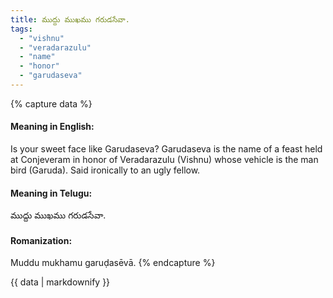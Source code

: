 ```yaml
---
title: ముద్దు ముఖము గరుడసేవా.
tags:
  - "vishnu"
  - "veradarazulu"
  - "name"
  - "honor"
  - "garudaseva"
---
```


{% capture data %}
#### Meaning in English:
Is your sweet face like Garudaseva?
Garudaseva is the name of a feast held at Conjeveram in honor of Veradarazulu (Vishnu) whose vehicle is the man bird (Garuda).
Said ironically to an ugly fellow.

#### Meaning in Telugu:
ముద్దు ముఖము గరుడసేవా.

#### Romanization:
Muddu mukhamu garuḍasēvā.
{% endcapture %}

{{ data | markdownify }}

